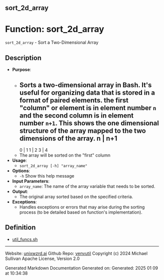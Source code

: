## sort_2d_array
# Function: sort_2d_array
`sort_2d_array` - Sort a Two-Dimensional Array
## Description
- **Purpose**:
  - Sorts a two-dimensional array in Bash. It's useful for organizing data that
    is stored in a format of paired elements. the first "column" or element is in element number
    `n` and the second column is in element number `n+1`. This shows the one dimensional structure
    of the array mapped to the two dimensions of the array.
      n  |  n+1
    ----------------------------
     0  |  1
     1  |  2
     3  |  4
  - The array will be sorted on the "first" column
- **Usage**: 
  - `sort_2d_array [-h] "array_name"`
- **Options**: 
  - `-h`   Show this help message
- **Input Parameters**: 
  - `array_name`: The name of the array variable that needs to be sorted.
- **Output**: 
  - The original array sorted based on the specified criteria.
- **Exceptions**: 
  - Handles exceptions or errors that may arise during the sorting process (to be detailed based on function's implementation).

## Definition 

* [util_funcs.sh](../util_funcs_sh.md)
---

Website: [unixwzrd.ai](https://unixwzrd.ai)
Github Repo: [venvutil](https://github.com/unixwzrd/venvutil)
Copyright (c) 2024 Michael Sullivan
Apache License, Version 2.0

Generated Markdown Documentation
Generated on: Generated: 2025 01 09 at 10:34:38
